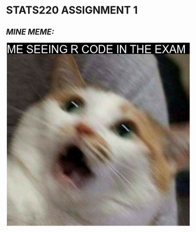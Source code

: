 # **STATS220 ASSIGNMENT 1**
## *MINE MEME:*

<style>
.center {
  display: block;
  margin-left: auto;
  margin-right: auto;
  width: 50%;
}
</style>

<img src="my_meme.png" alt="Meme" style="height: 500px; width:500px;" class="center"/>
